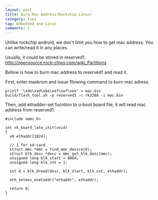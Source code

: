 ```yaml
---
layout: post
title: Burn Mac Address(Rockchip Linux)
category: tips
tag: Embedded and Linux
comments: 1
---
```


Unlike rockchip android, we don't limit you how to get mac address. You can write/read it in any places. 

Usually, it could be stored in reserved1.  
http://opensource.rock-chips.com/wiki_Partitions

Bellow is how to burn mac address to reserved1 and read it.

First, enter maskrom and issue fllowing command to burn mac adress.

    printf '\xde\xad\xbe\xef\xef\xee' > mac.bin
    build/flash_tool.sh -p reserved1 -c rk3288 -i mac.bin

Then, add ethadder-set fucntion to u-boot board file, it will read mac address from reserved1.

    #include <mmc.h>

    int rk_board_late_init(void)
    {
      u8 ethaddr[1024];

      // 1 for sd-card
      struct mmc *mmc = find_mmc_device(0);
      struct blk_desc *desc = mmc_get_blk_desc(mmc);
      unsigned long blk_start = 8064;
      unsigned long blk_cnt = 1;

      int d = blk_dread(desc, blk_start, blk_cnt, ethaddr);

      eth_setenv_enetaddr("ethaddr", ethaddr);

      return 0;
    }
  
